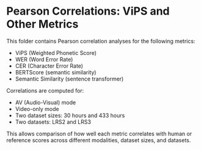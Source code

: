# Pearson Correlations: ViPS and Other Metrics

This folder contains Pearson correlation analyses for the following metrics:
- ViPS (Weighted Phonetic Score)
- WER (Word Error Rate)
- CER (Character Error Rate)
- BERTScore (semantic similarity)
- Semantic Similarity (sentence transformer)

Correlations are computed for:
- AV (Audio-Visual) mode
- Video-only mode
- Two dataset sizes: 30 hours and 433 hours
- Two datasets: LRS2 and LRS3

This allows comparison of how well each metric correlates with human or reference scores across different modalities, dataset sizes, and datasets.

